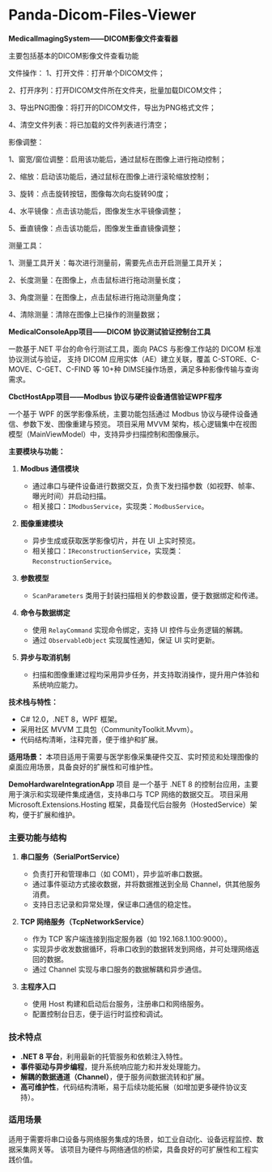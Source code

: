 # Panda-Dicom-Files-Viewer
**MedicalImagingSystem——DICOM影像文件查看器**

主要包括基本的DICOM影像文件查看功能

文件操作：
1、打开文件：打开单个DICOM文件；

2、打开序列：打开DICOM文件所在文件夹，批量加载DICOM文件；

3、导出PNG图像：将打开的DICOM文件，导出为PNG格式文件；

4、清空文件列表：将已加载的文件列表进行清空；

影像调整：

1、窗宽/窗位调整：启用该功能后，通过鼠标在图像上进行拖动控制；

2、缩放：启动该功能后，通过鼠标在图像上进行滚轮缩放控制；

3、旋转：点击旋转按钮，图像每次向右旋转90度；

4、水平镜像：点击该功能后，图像发生水平镜像调整；

5、垂直镜像：点击该功能后，图像发生垂直镜像调整；

测量工具：

1、测量工具开关：每次进行测量前，需要先点击开启测量工具开关；

2、长度测量：在图像上，点击鼠标进行拖动测量长度；

3、角度测量：在图像上，点击鼠标进行拖动测量角度；

4、清除测量：清除在图像上已操作的测量数据；


**MedicalConsoleApp项目——DICOM 协议测试验证控制台工具**

一款基于.NET 平台的命令行测试工具，面向 PACS 与影像工作站的 DICOM 标准协议测试与验证，
支持 DICOM 应用实体（AE）建立关联，覆盖 C-STORE、C-MOVE、C-GET、C-FIND 等 10+种 DIMSE操作场景，满足多种影像传输与查询需求。


**CbctHostApp项目——Modbus 协议与硬件设备通信验证WPF程序**

一个基于 WPF 的医学影像系统，主要功能包括通过 Modbus 协议与硬件设备通信、参数下发、图像重建与预览。
项目采用 MVVM 架构，核心逻辑集中在视图模型（MainViewModel）中，支持异步扫描控制和图像展示。

**主要模块与功能：**
1. **Modbus 通信模块**  
   - 通过串口与硬件设备进行数据交互，负责下发扫描参数（如视野、帧率、曝光时间）并启动扫描。
   - 相关接口：`IModbusService`，实现类：`ModbusService`。

2. **图像重建模块**  
   - 异步生成或获取医学影像切片，并在 UI 上实时预览。
   - 相关接口：`IReconstructionService`，实现类：`ReconstructionService`。

3. **参数模型**  
   - `ScanParameters` 类用于封装扫描相关的参数设置，便于数据绑定和传递。

4. **命令与数据绑定**  
   - 使用 `RelayCommand` 实现命令绑定，支持 UI 控件与业务逻辑的解耦。
   - 通过 `ObservableObject` 实现属性通知，保证 UI 实时更新。

5. **异步与取消机制**  
   - 扫描和图像重建过程均采用异步任务，并支持取消操作，提升用户体验和系统响应能力。

**技术栈与特性：**
- C# 12.0，.NET 8，WPF 框架。
- 采用社区 MVVM 工具包（CommunityToolkit.Mvvm）。
- 代码结构清晰，注释完善，便于维护和扩展。

**适用场景：**
本项目适用于需要与医学影像采集硬件交互、实时预览和处理图像的桌面应用场景，具备良好的扩展性和可维护性。




**DemoHardwareIntegrationApp** 项目
是一个基于 .NET 8 的控制台应用，主要用于演示和实现硬件集成通信，支持串口与 TCP 网络的数据交互。
项目采用 Microsoft.Extensions.Hosting 框架，具备现代后台服务（HostedService）架构，便于扩展和维护。

### 主要功能与结构

1. **串口服务（SerialPortService）**
   - 负责打开和管理串口（如 COM1），异步监听串口数据。
   - 通过事件驱动方式接收数据，并将数据推送到全局 Channel，供其他服务消费。
   - 支持日志记录和异常处理，保证串口通信的稳定性。

2. **TCP 网络服务（TcpNetworkService）**
   - 作为 TCP 客户端连接到指定服务器（如 192.168.1.100:9000）。
   - 实现异步收发数据循环，将串口收到的数据转发到网络，并可处理网络返回的数据。
   - 通过 Channel 实现与串口服务的数据解耦和异步通信。

3. **主程序入口**
   - 使用 Host 构建和启动后台服务，注册串口和网络服务。
   - 配置控制台日志，便于运行时监控和调试。

### 技术特点

- **.NET 8 平台**，利用最新的托管服务和依赖注入特性。
- **事件驱动与异步编程**，提升系统响应能力和并发处理能力。
- **解耦的数据通道（Channel）**，便于服务间数据流转和扩展。
- **高可维护性**，代码结构清晰，易于后续功能拓展（如增加更多硬件协议支持）。

### 适用场景

适用于需要将串口设备与网络服务集成的场景，如工业自动化、设备远程监控、数据采集网关等。
该项目为硬件与网络通信的桥梁，具备良好的可扩展性和工程实践价值。
